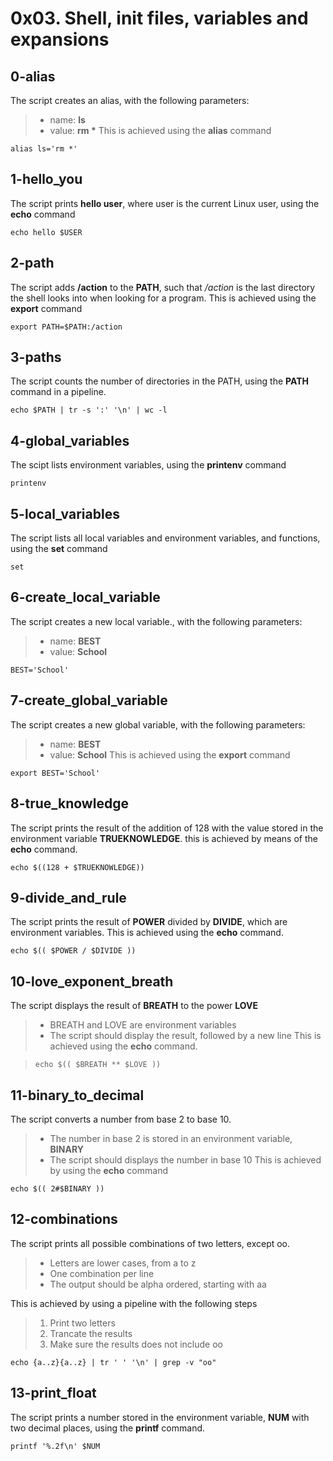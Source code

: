 # 0x03. Shell, init files, variables and expansions

## 0-alias
The script creates an alias, with the following parameters:
> - name: __ls__
> - value: __rm *__
This is achieved using the **alias** command

`alias ls='rm *'`

## 1-hello_you 
The script prints **hello user**, where user is the current Linux user, using the **echo** command

`echo hello $USER`

## 2-path
The script adds **/action** to the **PATH**, such that */action* is the last directory the shell looks into when looking for a program. This is achieved using the **export** command

`export PATH=$PATH:/action`

## 3-paths
The script counts the number of directories in the PATH, using the **PATH** command in a pipeline.

`echo $PATH | tr -s ':' '\n' | wc -l`

## 4-global_variables
The scipt lists environment variables, using the **printenv** command

`printenv`

## 5-local_variables
The script lists all local variables and environment variables, and functions, using the **set** command

`set`

## 6-create_local_variable
The script creates a new local variable., with the following parameters:
> - name: __BEST__
> - value: __School__

`BEST='School'`

## 7-create_global_variable
The script creates a new global variable, with the following parameters:
> - name: __BEST__
> - value: __School__
This is achieved using the **export** command

`export BEST='School'`

## 8-true_knowledge
The script prints the result of the addition of 128 with the value stored in the environment variable **TRUEKNOWLEDGE**. this is achieved by means of the **echo** command.

`echo $((128 + $TRUEKNOWLEDGE))`

## 9-divide_and_rule
The script prints the result of **POWER** divided by **DIVIDE**, which are environment variables. This is achieved using the **echo** command.

`echo $(( $POWER / $DIVIDE ))`

## 10-love_exponent_breath
The script displays the result of **BREATH** to the power **LOVE**
> - BREATH and LOVE are environment variables
> - The script should display the result, followed by a new line
This is achieved using the **echo** command.

> `echo $(( $BREATH ** $LOVE ))`

## 11-binary_to_decimal
The script converts a number from base 2 to base 10.
> - The number in base 2 is stored in an environment variable, **BINARY**
> - The script should displays the number in base 10
This is achieved by using the **echo** command

`echo $(( 2#$BINARY ))`

## 12-combinations
The script prints all possible combinations of two letters, except oo.
> - Letters are lower cases, from a to z
> - One combination per line
> - The output should be alpha ordered, starting with aa

This is achieved by using a pipeline with the following steps
> 1. Print two letters
> 2. Trancate the results
> 3. Make sure the results does not include oo


`echo {a..z}{a..z} | tr ' ' '\n' | grep -v "oo"`

## 13-print_float
The script prints a number stored in the environment variable, **NUM** with two decimal places, using the **printf** command.

`printf '%.2f\n' $NUM`
